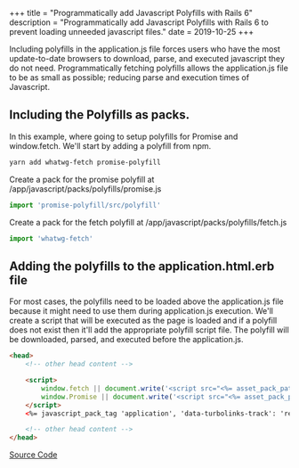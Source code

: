 
+++
title = "Programmatically add Javascript Polyfills with Rails 6"
description = "Programmatically add Javascript Polyfills with Rails 6 to prevent loading unneeded javascript files."
date = 2019-10-25
+++



Including polyfills in the application.js file forces users who have the most update-to-date browsers to download,
parse, and executed javascript they do not need. Programmatically fetching polyfills allows the application.js
file to be as small as possible; reducing parse and execution times of Javascript.

## Including the Polyfills as packs.
  
In this example, where going to setup polyfills for Promise and window.fetch. We'll start by adding a polyfill
from npm.
  
```bash
yarn add whatwg-fetch promise-polyfill
```

Create a pack for the promise polyfill at /app/javascript/packs/polyfills/promise.js
    
```js
import 'promise-polyfill/src/polyfill'
```

Create a pack for the fetch polyfill at /app/javascript/packs/polyfills/fetch.js

```js 
import 'whatwg-fetch'    
```

        
## Adding the polyfills to the application.html.erb file
    
For most cases, the polyfills need to be loaded above the application.js file because it might need to use them
during application.js execution. We'll create a script that will be executed as the page is loaded and if a
polyfill does not exist then it'll add the appropriate polyfill script file. The polyfill will be
downloaded, parsed, and executed before the application.js.
    
```html
<head>
    <!-- other head content -->

    <script>
        window.fetch || document.write('<script src="<%= asset_pack_path('polyfills/fetch.js') %>"><\/script>');
        window.Promise || document.write('<script src="<%= asset_pack_path('polyfills/promise.js') %>"><\/script>');
    </script>
    <%= javascript_pack_tag 'application', 'data-turbolinks-track': 'reload' %>

    <!-- other head content -->
</head>   
```
[Source Code](https://github.com/logankeenan/programmatically-add-javascript-polyfills-rails-6)